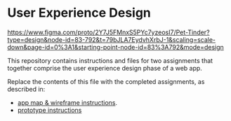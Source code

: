 # User Experience Design


https://www.figma.com/proto/2Y7J5FMnxS5PYc7yzeosI7/Pet-Tinder?type=design&node-id=83-792&t=79bJLA7EydvhXrbJ-1&scaling=scale-down&page-id=0%3A1&starting-point-node-id=83%3A792&mode=design


This repository contains instructions and files for two assignments that together comprise the user experience design phase of a web app.

Replace the contents of this file with the completed assignments, as described in:

- [app map & wireframe instructions](instructions-0a-app-map-wireframes.md).
- [prototype instructions](instructions-0b-prototyping.md)
